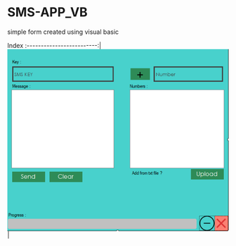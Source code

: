 # SMS-APP_VB

simple form created using visual basic

Index
:-------------------------:|
<img align="center"   src="https://github.com/MrAbdelaziz/SMS-APP_VB/blob/master/ScreenShots/sms-app.png"> |
